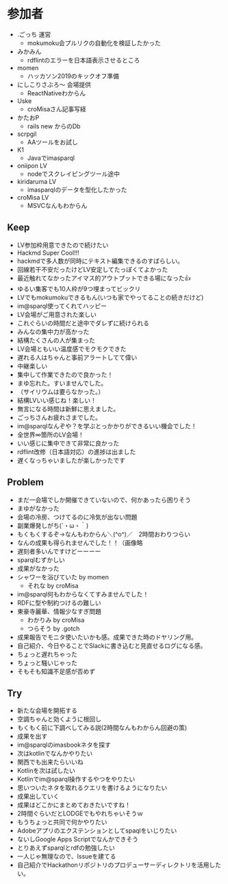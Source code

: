 # 参加者

- .ごっち 運営
  - mokumoku会プルリクの自動化を検証したかった
- みかみん
  - rdflintのエラーを日本語表示させるところ
- momen
  - ハッカソン2019のキックオフ準備
- にしこりさぶろ〜 会場提供
  - ReactNativeわからん
- Uske
  - croMisaさん記事写経
- かたおP
  - rails new からのDb
- scrpgil
  - AAツールをお試し
- K1
  - Javaでimasparql
- oniipon LV
  - nodeでスクレイピングツール途中
- kiridaruma LV
  - imasparqlのデータを型化したかった
- croMisa LV
  - MSVCなんもわからん

## Keep

- LV参加枠用意できたので続けたい
- Hackmd Super Cool!!!
- hackmdで多人数が同時にテキスト編集できるのすばらしい。
- 回線若干不安だったけどLV安定してたっぽくてよかった
- 最近触れてなかったアイマス的アウトプットできる場になった👍
- ゆるい集客でも10人枠が9つ埋まってビックリ
- LVでもmokumokuできるもん(いつも家でやってることの続きだけど)
- im@sparql使ってくれてハッピー
- LV会場がご用意された楽しい
- これぐらいの時間だと途中でダレずに続けられる
- みんなの集中力が高かった
- 結構たくさんの人が集まった
- LV会場ともいい温度感でモクモクできた
- 遅れる人はちゃんと事前アラートしてて偉い
- 中継楽しい
- 集中して作業できたので良かった！
- まゆ忘れた。すいませんでした。
- （サイリウムは要らなかった。）
- 結構LVいい感じね！楽しい！
- 無言になる時間は新鮮に思えました。
- ごっちさんお疲れさまでした。
- im@sparqlなんぞや？を学ぶとっかかりができるいい機会でした！
- 全世界∞箇所のLV会場！
- いい感じに集中できて非常に良かった
- rdflint改修（日本語対応）の進捗は出ました
- 遅くなっちゃいましたが楽しかったです

## Problem

- まだ一会場でしか開催できていないので、何かあったら困りそう
- まゆがなかった
- 会場の冷房、つけてるのに冷気が出ない問題
- 副業爆発しがち(´・ω・｀)
- もくもくするぞ→なんもわからん＼(^o^)／　2時間おわりつらい
- なんの成果も得られませんでした！！（画像略
- 遅刻者多いんですけどーーーー
- sparqlむずかしい
- 成果がなかった
- シャワーを浴びていた by momen
  - それな by croMisa
- im@sparql何もわからなくてすみませんでした！
- RDFに型や制約つけるの難しい
- 東豪寺麗華、情報少なすぎ問題
  - わかりみ by croMisa
  - つらそう by .gotch
- 成果報告でモニタ使いたいかも感。成果できた時のドヤリング用。
- 自己紹介、今日やることでSlackに書き込むと見直せるログになる感。
- ちょっと遅れちゃった
- ちょっと騒いじゃった
- そもそも知識不足感が否めず

## Try

- 新たな会場を開拓する
- 空調ちゃんと効くように根回し
- もくもく前に下調べしてみる説(2時間なんもわからん回避の策)
- 成果を出す
- im@sparqlのimasbookネタを探す
- 次はkotlinでなんかやりたい
- 関西でも出来たらいいね
- Kotlinを次は試したい
- Kotlinでim@sparql操作するやつをやりたい
- 思いついたネタを取れるクエリを書けるようになりたい
- 成果出していく
- 成果はどこかにまとめておきたいですね！
- 2時間ぐらいだとLODGEでもやれちゃいそうｗ
- もうちょっと共同で何かやりたい
- Adobeアプリのエクステンションとしてspaqlをいじりたい
- ないしGoogle Apps Scriptでなんかできそう
- とりあえずsparqlとrdfの勉強したい
- 一人じゃ無理なので、Issueを建てる
- 自己紹介でHackathonリポジトリのプロデューサーディレクトリを活用したい。
